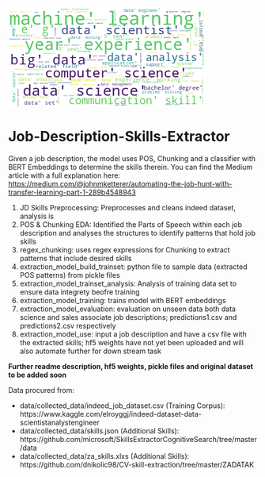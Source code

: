 ![Image of WordCloud](lemma_wordcloud.png)

# Job-Description-Skills-Extractor
Given a job description, the model uses POS, Chunking and a classifier with BERT Embeddings to determine the skills therein.
You can find the Medium article with a full explanation here: https://medium.com/@johnmketterer/automating-the-job-hunt-with-transfer-learning-part-1-289b4548943
<ol>
  <li> JD Skills Preprocessing: Preprocesses and cleans indeed dataset, analysis is  
  <li> POS & Chunking EDA: Identified the Parts of Speech within each job description and analyses the structures to identify patterns that hold job skills 
  <li> regex_chunking: uses regex expressions for Chunking to extract patterns that include desired skills
  <li> extraction_model_build_trainset: python file to sample data (extracted POS patterns) from pickle files
  <li> extraction_model_trainset_analysis: Analysis of training data set to ensure data integrety beofre training
  <li> extraction_model_training: trains model with BERT embeddings
  <li> extraction_model_evaluation: evaluation on unseen data both data science and sales associate job descriptions; predictions1.csv and predictions2.csv respectively
  <li> extraction_model_use: input a job description and have a csv file with the extracted skills; hf5 weights have not yet been uploaded and will also automate further for down stream task
</ol>

**Further readme description, hf5 weights, pickle files and original dataset to be added soon**

Data procured from: 
 <ul>
   <li>data/collected_data/indeed_job_dataset.csv (Training Corpus): https://www.kaggle.com/elroyggj/indeed-dataset-data-scientistanalystengineer
   <li>data/collected_data/skills.json (Additional Skills): https://github.com/microsoft/SkillsExtractorCognitiveSearch/tree/master/data
   <li>data/collected_data/za_skills.xlxs (Additional Skills): https://github.com/dnikolic98/CV-skill-extraction/tree/master/ZADATAK
 </ul>
